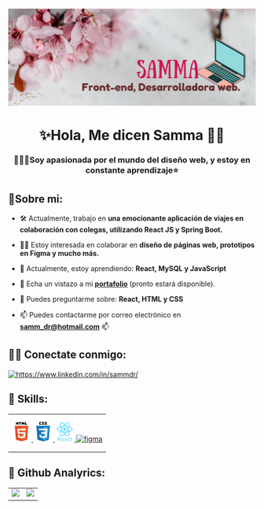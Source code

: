 ![logo](https://github.com/sammadr/sammadr/blob/main/samDev.png)
<h1 align="center"> ✨Hola, Me dicen Samma 👩‍💻</h1>
<h3 align="center">👩🏻‍💻Soy apasionada por el mundo del diseño web, y estoy en constante aprendizaje⭐</h3>

## 🐾Sobre mi:

- 🛠️ Actualmente, trabajo en **una emocionante aplicación de viajes en colaboración con colegas, utilizando React JS y Spring Boot.**
  
- 🤝🏻 Estoy interesada en colaborar en **diseño de páginas web, prototipos en Figma y mucho más.**

- 🌸 Actualmente, estoy aprendiendo: **React, MySQL y JavaScript**

- 📂 Echa un vistazo a mi **[portafolio](proximamente)** (pronto estará disponible).

- 💬 Puedes preguntarme sobre: **React, HTML y CSS**

- 📫 Puedes contactarme por correo electrónico en **samm_dr@hotmail.com** 📫

## 👩‍💻 Conectate conmigo: 
<p align="left">
<a href="https://linkedin.com/in/https://www.linkedin.com/in/sammdr/" target="blank"><img align="center" src="https://raw.githubusercontent.com/rahuldkjain/github-profile-readme-generator/master/src/images/icons/Social/linked-in-alt.svg" alt="https://www.linkedin.com/in/sammdr/" height="30" width="40" /></a>
</p>

 ## 🥇 Skills:
<div align="center">
  <table style="border: none;" >
    <tr>
      <td align="center">
        <p align="left">
            <a href="#" target="_blank" rel="noreferrer"> 
                <img src="https://raw.githubusercontent.com/devicons/devicon/master/icons/html5/html5-original-wordmark.svg" alt="html5" width="40" height="40"/> 
            </a>
          <a href="#" target="_blank" rel="noreferrer"> 
            <img src="https://raw.githubusercontent.com/devicons/devicon/master/icons/css3/css3-original-wordmark.svg" alt="css3" width="40" height="40"/> 
          </a> 
          <a href="https://reactjs.org/" target="_blank" rel="noreferrer"> 
            <img src="https://raw.githubusercontent.com/devicons/devicon/master/icons/react/react-original-wordmark.svg" alt="react" width="40" height="40"/> 
          </a> 
          <a href="figma.com/@sammadr" target="_blank" rel="noreferrer"> 
            <img src="https://www.vectorlogo.zone/logos/figma/figma-icon.svg" alt="figma" width="40" height="40"/> 
          </a>
        </p>
      </td>
    </tr>
  </table>
</div>

## 🧐 Github Analyrics:
<div align="center">
  <table style="border: none;" >
    <tr>
      <td align="center">
         <a href="https://github.com/sammadr">
          <img height="180em" src="https://github-readme-stats-eight-theta.vercel.app/api?username=sammadr&show_icons=true&theme=radical&include_all_commits=true&count_private=true&title=Mi%20estad%C3%ADstica%20de%20GitHub"/>
        </a>
      </td>
      <td align="center">
        <a href="https://github.com/sammadr">
          <img height="180em" src="https://github-readme-stats-eight-theta.vercel.app/api/top-langs/?username=sammadr&layout=compact&langs_count=8&theme=radical&title=Mis%20lenguajes%20en%20programaci%C3%B3n"/>
        </a>
      </td>
    </tr>
  </table>
</div>

